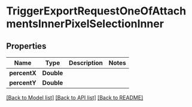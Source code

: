 # TriggerExportRequestOneOfAttachmentsInnerPixelSelectionInner

## Properties
Name | Type | Description | Notes
------------ | ------------- | ------------- | -------------
**percentX** | **Double** |  | 
**percentY** | **Double** |  | 

[[Back to Model list]](../README.md#documentation-for-models) [[Back to API list]](../README.md#documentation-for-api-endpoints) [[Back to README]](../README.md)


